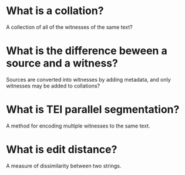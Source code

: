 What is a collation?
====================
A collection of all of the witnesses of the same text?

What is the difference beween a source and a witness?
=====================================================
Sources are converted into witnesses by adding metadata, and only
witnesses may be added to collations?

What is TEI parallel segmentation?
==================================
A method for encoding multiple witnesses to the same text.

What is edit distance?
======================
A measure of dissimilarity between two strings.


